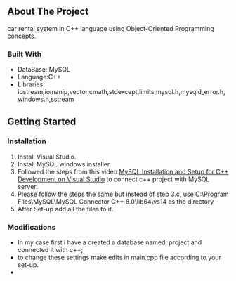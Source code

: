 <!-- ABOUT THE PROJECT -->
## About The Project

car rental system in C++ language using Object-Oriented Programming concepts.

### Built With

* DataBase: MySQL
* Language:C++
* Libraries: iostream,iomanip,vector,cmath,stdexcept,limits,mysql.h,mysqld_error.h,windows.h,sstream

<!-- GETTING STARTED -->
## Getting Started

### Installation

1. Install Visual Studio.
2. Install MySQL windows installer.
3. Followed the steps from this video [MySQL Installation and Setup for C++ Development on Visual Studio]([https://example.com](https://www.youtube.com/watch?v=yNniOHn9Xe0&t=8s)https://www.youtube.com/watch?v=yNniOHn9Xe0&t=8s) to connect c++ project with MySQL server.
4. Please  follow the steps the same but instead of step 3.c, use C:\Program Files\MySQL\MySQL Connector C++ 8.0\lib64\vs14 as the directory
5. After Set-up add all the files to it.

<!-- USAGE EXAMPLES -->
### Modifications

* In my case first i have a created a database named: project and connected it with c++;
* to change these settings make edits in main.cpp file according to your set-up.
* 
